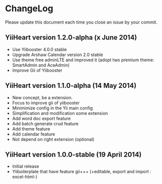# ChangeLog
Please update this document each time you close an issue by your commit.

## YiiHeart version 1.2.0-alpha (x June 2014)
- Use Yiibooster 4.0.0 stable
- Upgrade Arshaw Calendar version 2.0 stable
- Use theme free adminLTE and improved it (adopt two premium theme: SmartAdmin and AceAdmin)
- Improve Gii of Yiibooster

## YiiHeart version 1.1.0-alpha (14 May 2014)
- New concept, be a extension.
- Focus to improve gii of yiibooster
- Minimimize config in the Yii main config
-	Simplification and modification some extension
-	Add word doc export feature
-	Add batch generate crud feature
-	Add theme feature
-	Add calendar feature
-	Not depend on right extension (optional)


## YiiHeart version 1.0.0-stable (19 April 2014)
- Initial release
-	Yiiboilerplate that have feature gii+++ (+editable, export and import : excel-html-)
